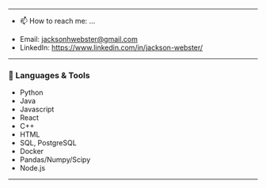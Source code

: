 
---
- 📫 How to reach me: ...
* Email: jacksonhwebster@gmail.com
* LinkedIn: https://www.linkedin.com/in/jackson-webster/

---
### 🥐 Languages & Tools
* Python
* Java
* Javascript
* React
* C++
* HTML
* SQL, PostgreSQL
* Docker
* Pandas/Numpy/Scipy
* Node.js

---

<!--
**jackwebster/jackwebster** is a ✨ _special_ ✨ repository because its `README.md` (this file) appears on your GitHub profile.

Here are some ideas to get you started:


- 💬 Ask me about ...
- 📫 How to reach me: ...
- 😄 Pronouns: ...
- ⚡ Fun fact: ...
-->
